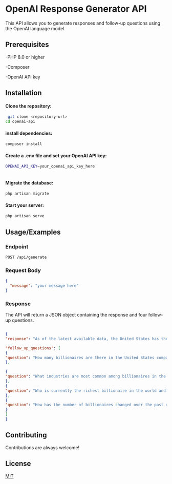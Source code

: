 # OpenAI Response Generator API
This API allows you to generate responses and follow-up questions using the OpenAI language model.
## Prerequisites
-PHP 8.0 or higher

-Composer

-OpenAI API key
## Installation


#### Clone the repository:
```bash
 git clone <repository-url>
cd openai-api

```
#### install dependencies:
```bash
composer install

```

####  Create a .env file and set your OpenAI API key:
```bash
OPENAI_API_KEY=your_openai_api_key_here
    
```
#### Migrate the database:
```bash
php artisan migrate
```
#### Start your server:
```bash
php artisan serve
```

## Usage/Examples
### Endpoint
```bash
POST /api/generate
```
### Request Body
```json
{
  "message": "your message here"
}
```
### Response

The API will return a JSON object containing the response and four follow-up questions.

```json

{ 
"response": "As of the latest available data, the United States has the highest number of billionaires in the world. According to the Forbes Billionaires List, the U.S. consistently tops the list with the most individuals having a net worth of at least one billion dollars.", 

"follow_up_questions": [
{ 
"question": "How many billionaires are there in the United States compared to other countries?" 
}, 

{ 
"question": "What industries are most common among billionaires in the United States?" 
}, 
{ 
"question": "Who is currently the richest billionaire in the world and what is their net worth?" 
}, 
{ 
"question": "How has the number of billionaires changed over the past decade in the United States?" 
} 
] 
} 
```



## Contributing

Contributions are always welcome!


## License

[MIT](https://choosealicense.com/licenses/mit/)

